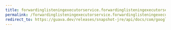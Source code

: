 ```yaml
---
title: forwardinglisteningexecutorservice.forwardinglisteningexecutorservice
permalink: /forwardinglisteningexecutorservice.forwardinglisteningexecutorservice/
redirect_to: https://guava.dev/releases/snapshot-jre/api/docs/com/google/common/util/concurrent/ForwardingListeningExecutorService.html#ForwardingListeningExecutorService--
---
```

